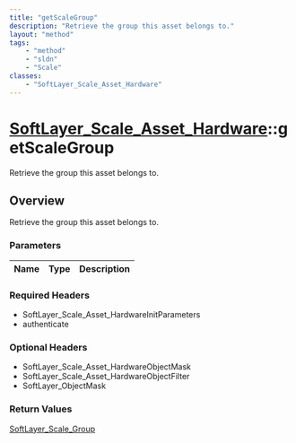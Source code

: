 ```yaml
---
title: "getScaleGroup"
description: "Retrieve the group this asset belongs to."
layout: "method"
tags:
    - "method"
    - "sldn"
    - "Scale"
classes:
    - "SoftLayer_Scale_Asset_Hardware"
---
```

# [SoftLayer_Scale_Asset_Hardware](/reference/services/SoftLayer_Scale_Asset_Hardware)::getScaleGroup

Retrieve the group this asset belongs to.


## Overview 
Retrieve the group this asset belongs to.

### Parameters 
|Name | Type | Description |
| --- | --- | --- |


### Required Headers
* SoftLayer_Scale_Asset_HardwareInitParameters
* authenticate

### Optional Headers
* SoftLayer_Scale_Asset_HardwareObjectMask
* SoftLayer_Scale_Asset_HardwareObjectFilter
* SoftLayer_ObjectMask

### Return Values
<a href='/reference/datatypes/SoftLayer_Scale_Group'>SoftLayer_Scale_Group </a>


